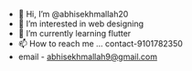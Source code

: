 - 👋 Hi, I’m @abhisekhmallah20
- 👀 I’m interested in web designing 
- 🌱 I’m currently learning flutter 
- 📫 How to reach me ... contact-9101782350
- email - abhisekhmallah9@gmail.com

<!---
abhisekhmallah20/abhisekhmallah20 is a ✨ special ✨ repository because its `README.md` (this file) appears on your GitHub profile.
You can click the Preview link to take a look at your changes.
--->

